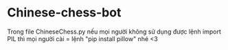 # Chinese-chess-bot
Trong file ChineseChess.py nếu mọi người không sử dụng được lệnh import PIL thì mọi người cài = lệnh "pip install pillow" nhé <3
